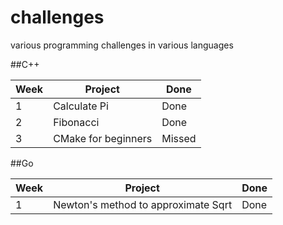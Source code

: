 # challenges
various programming challenges in various languages

##C++

| Week 	| Project 		     | Done 	|
| ----- | ---------------  | -------- |
| 1  	| Calculate Pi       | Done     |
| 2  	| Fibonacci          | Done     |
| 3  	| CMake for beginners| Missed |

##Go

| Week 	| Project 		 | Done 		 |
| ----- | -------------- | -------------- |
| 1 | Newton's method to approximate Sqrt | Done |


